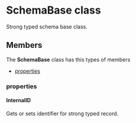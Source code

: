 
# SchemaBase class

Strong typed schema base class.

## Members

The **SchemaBase** class has this types of members

* [properties](#properties)

### properties

#### InternalID

Gets or sets identifier for strong typed record.
